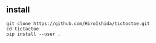 ## install
```
git clone https://github.com/HiroIshida/tictoctoe.git
cd tictactoe
pip install --user .
```
